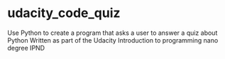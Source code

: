 # udacity_code_quiz
Use Python to create a program that asks a user to answer a quiz about Python 
Written as part of the Udacity Introduction to programming nano degree IPND
